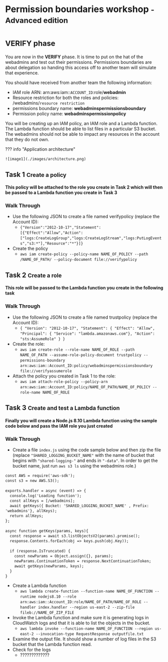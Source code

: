 # Permission boundaries workshop <small>- Advanced edition</small>
# <small>VERIFY phase</small>

You are now in the **VERIFY** phase. It is time to put on the hat of the webadmins and test out their permissions. Permissions boundaries are about delegation so handing this access off to another team will simulate that experience.

You should have received from another team the following information:

* IAM role ARN:	arn:aws:iam::`ACCOUNT_ID`:role/**webadmin**
* Resource restriction for both the roles and policies: /webadmins/`resource restriction`
* permissions boundary name: **webadminspermissionsboundary**
* Permission policy name: **webadminspermissionpolicy**

You will be creating up an IAM policy, an IAM role and a Lambda function. The Lambda function should be able to list files in a particular S3 bucket. The webadmins should not be able to impact any resources in the account that they do not own.


??? info "Application architecture"
	
	![image1](./images/architecture.png)

## Task 1 <small>Create a policy</small>
	
#### This policy will be attached to the role you create in Task 2 which will then be passed to a Lambda function you create in Task 3

### Walk Through

* Use the following JSON to create a file named verifypolicy (replace the Account ID): 
	* `{"Version":"2012-10-17","Statement":[{"Effect":"Allow","Action":["logs:CreateLogGroup","logs:CreateLogStream","logs:PutLogEvents","s3:*"],"Resource":"*"}]}`
* Create the policy
	* `aws iam create-policy --policy-name NAME_OF_POLICY --path /NAME_OF_PATH/ --policy-document file://verifypolicy`

## Task 2 <small>Create a role</small>

#### This role will be passed to the Lambda function you create in the following task

### Walk Through

* Use the following JSON to create a file named trustpolicy (replace the Account ID): 
	* `{ "Version": "2012-10-17", "Statement": { "Effect": "Allow", "Principal": { "Service": "lambda.amazonaws.com"}, "Action": "sts:AssumeRole" } }`
* Create the role:
	* `aws iam create-role --role-name NAME_OF_ROLE --path NAME_OF_PATH --assume-role-policy-document trustpolicy --permissions-boundary arn:aws:iam::Account_ID:policy/webadminspermissionsboundary  file://verifyassumerole`
* Attach the policy you created in Task 1 to the role:
	* `aws iam attach-role-policy --policy-arn arn:aws:iam::Account_ID:policy/NAME_OF_PATH/NAME_OF_POLICY --role-name NAME_OF_ROLE`
		
## Task 3 <small>Create and test a Lambda function</small>

#### Finally you will create a **Node.js 8.10** Lambda function using the sample code below and pass the IAM role you just created

### Walk Through

* Create a file `index.js` using the code sample below and then zip the file (replace `"SHARED_LOGGING_BUCKET_NAME"` with the name of bucket that begins with `"shared-logging-"` and ends in `"-data"`. In order to get the bucket name, just run `aws s3 ls` using the webadmins role.)

``` node
const AWS = require('aws-sdk');
const s3 = new AWS.S3();

exports.handler = async (event) => {
  console.log('Loading function');
  const allKeys = [/webadmins];
  await getKeys({ Bucket: 'SHARED_LOGGING_BUCKET_NAME' , Prefix: 'webadmins'}, allKeys);
  return allKeys;
};

async function getKeys(params, keys){
  const response = await s3.listObjectsV2(params).promise();
  response.Contents.forEach(obj => keys.push(obj.Key));

  if (response.IsTruncated) {
    const newParams = Object.assign({}, params);
    newParams.ContinuationToken = response.NextContinuationToken;
    await getKeys(newParams, keys); 
  }
}
```
* Create a Lambda function
	* `aws lambda create-function --function-name NAME_OF_FUNCTION --runtime nodejs8.10 --role arn:aws:iam::Account_ID:role/NAME_OF_PATH/NAME_OF_ROLE --handler index.handler --region us-east-2 --zip-file fileb://NAME_OF_ZIP_FILE`
* Invoke the Lambda function and make sure it is generating logs in CloudWatch logs and that it is able to list the objects in the bucket.
	* `aws lambda invoke --function-name NAME_OF_FUNCTION --region us-east-2 --invocation-type RequestResponse outputfile.txt`
* Examine the output file. It should show a number of log files in the S3 bucket that the Lambda function read. 
* Check for the logs
	* ?????????????